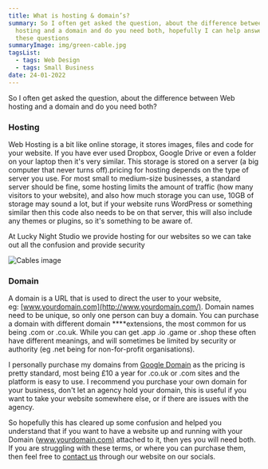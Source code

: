 ```yaml
---
title: What is hosting & domain’s?
summary: So I often get asked the question, about the difference between Web
  hosting and a domain and do you need both, hopefully I can help answer some of
  these questions
summaryImage: img/green-cable.jpg
tagsList:
  - tags: Web Design
  - tags: Small Business
date: 24-01-2022
---
```

So I often get asked the question, about the difference between Web hosting and a domain and do you need both?

### Hosting

Web Hosting is a bit like online storage, it stores images, files and code for your website. If you have ever used Dropbox, Google Drive or even a folder on your laptop then it's very similar. This storage is stored on a server (a big computer that never turns off).pricing for hosting depends on the type of server you use. For most small to medium-size businesses, a standard server should be fine, some hosting limits the amount of traffic (how many visitors to your website), and also how much storage you can use, 10GB of storage may sound a lot, but if your website runs WordPress or something similar then this code also needs to be on that server, this will also include any themes or plugins, so it's something to be aware of.

At Lucky Night Studio we provide hosting for our websites so we can take out all the confusion and provide security

![](img/green-cable.jpg "Cables image")

### Domain

A domain is a URL that is used to direct the user to your website, eg: [www.yourdomain.com](http://www.yourdomain.com/). Domain names need to be unique, so only one person can buy a domain. You can purchase a domain with different domain \*\*\*\*extensions, the most common for us being .com or .co.uk. While you can get .app .io .game or .shop these often have different meanings, and will sometimes be limited by security or authority (eg .net being for non-for-profit organisations).

I personally purchase my domains from [Google Domain](https://domains.google.com/registrar/) as the pricing is pretty standard, most being £10 a year for .co.uk or .com sites and the platform is easy to use. I recommend you purchase your own domain for your business, don't let an agency hold your domain, this is useful if you want to take your website somewhere else, or if there are issues with the agency.

So hopefully this has cleared up some confusion and helped you understand that if you want to have a website up and running with your Domain ([www.yourdomain.com)](http://www.yourdomain.com/) attached to it, then yes you will need both. If you are struggling with these terms, or where you can purchase them, then feel free to [contact us](https://www.luckynightstudio.co.uk/contact) through our website on our socials.